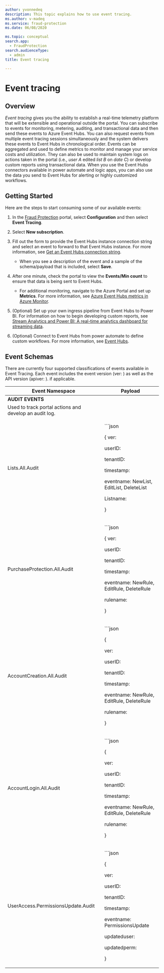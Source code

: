 ```yaml
---
author: yvonnedeq
description: This topic explains how to use event tracing.
ms.author: v-madeq
ms.service: fraud-protection
ms.date: 06/08/2020

ms.topic: conceptual
search.app: 
  - FraudProtection
search.audienceType:
  - admin
title: Event tracing 

---
```

# Event tracing

## Overview

*Event tracing* gives you the ability to establish a real-time telemetry platform that will be extensible and operational outside the portal. You can subscribe to events for monitoring, metering, auditing, and transactional data and then send these events to Azure Event Hubs. You can also request events from multiple event tracing sessions simultaneously and the system delivers these events to Event Hubs in chronological order.
Events can be aggregated and used to define metrics to monitor and manage your service costs and utilization. They can also be used to maintain system logs on actions taken in the portal (i.e., *user A* edited *list B* on *date C*) or develop custom reports using transactional data. When you use the Event Hubs connectors available in power automate and logic apps, you can also use the data you send to Event Hubs for alerting or highly customized workflows.

## Getting Started
Here are the steps to start consuming some of our available events:

1.	In the [Fraud Protection](https://nam06.safelinks.protection.outlook.com/?url=https%3A%2F%2Fdfp.microsoft.com%2F&data=02%7C01%7Cv-madeq%40microsoft.com%7C86e8b55e29fd42e1c32508d806c77c4c%7C72f988bf86f141af91ab2d7cd011db47%7C1%7C0%7C637266801155879313&sdata=ildJrF5HjZLm3iUmRDEkA09BCEtiTvGDMhRJIglVFB8%3D&reserved=0) portal, select **Configuration** and then select **Event Tracing**.

1.	Select **New subscription**.

1.	Fill out the form to provide the Event Hubs instance connection string and select an event to forward to that Event Hubs instance. For more information, see [Get an Event Hubs connection string](https://docs.microsoft.com/azure/event-hubs/event-hubs-get-connection-string).  

    - When you see a description of the event and a sample of the schema/payload that is included, select **Save**. 

1.	After one minute, check the portal to view the **Events/Min count** to ensure that data is being sent to Event Hubs. 

    - For additional monitoring, navigate to the Azure Portal and set up **Metrics**. For more information, see [Azure Event Hubs metrics in Azure Monitor](https://docs.microsoft.com/azure/event-hubs/event-hubs-metrics-azure-monitor).
    
1.	(Optional) Set up your own ingress pipeline from Event Hubs to Power BI. For information on how to begin developing custom reports, see [Stream Analytics and Power BI: A real-time analytics dashboard for streaming data](https://docs.microsoft.com/azure/stream-analytics/stream-analytics-power-bi-dashboard).

1.	(Optional) Connect to Event Hubs from power automate to define custom workflows. For more information, see [Event Hubs](https://docs.microsoft.com/connectors/eventhubs/).

## Event Schemas

There are currently four supported classifications of events available in Event Tracing. Each event includes the event version (ver: ) as well as the API version (apiver: ). if applicable.

|Event Namespace   |Payload    |
|---------|-------------|
|**AUDIT EVENTS**|   
|Used to track portal actions and develop an audit log. |    |
|Lists.All.Audit         |<p>```json</p><p>{  ver: </p><p></p><p>  userID: </p><p>  tenantID: </p><p>  timestamp: </p><p>  eventname: NewList, EditList, DeleteList</p><p>  Listname:</p><p>}</p>             |
|PurchaseProtection.All.Audit         |<p>```json</p><p>{  ver: </p><p></p><p>  userID: </p><p>  tenantID: </p><p>  timestamp: </p><p>  eventname: NewRule, EditRule, DeleteRule</p><p>  rulename:</p><p>}</p>             |
|AccountCreation.All.Audit         |<p>```json</p><p>{</p><p>  ver:</p><p>  userID:</p><p>  tenantID:</p><p>  timestamp:</p><p>  eventname: NewRule, EditRule, DeleteRule</p><p>  rulename:</p><p>}</p>             |
|AccountLogin.All.Audit         |<p>```json</p><p>{</p><p>  ver: </p><p>  userID: </p><p>  tenantID: </p><p>  timestamp: </p><p>  eventname: NewRule, EditRule, DeleteRule</p><p>  rulename: </p><p>}</p>             |
|UserAccess.PermissionsUpdate.Audit         |<p>```json</p><p>{</p><p>  ver: </p><p>  userID: </p><p>  tenantID: </p><p>  timestamp: </p><p>  eventname: PermissionsUpdate</p><p>  updateduser: </p><p>  updatedperm: </p><p>}</p>          |




